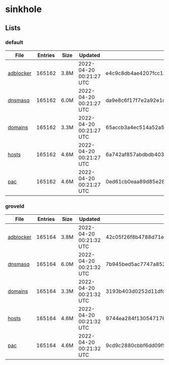 # sinkhole

## Lists

### default

|File|Entries|Size|Updated|Hash|
|-|-|-|-|-|
|[adblocker](https://raw.githubusercontent.com/groveld/sinkhole/lists/default/adblocker.txt)|165162|3.8M|2022-04-20 00:21:27 UTC|e4c9c8db4ae4207fcc18eeadebcf64733ac800c030157347537fd89b0c37d057|
|[dnsmasq](https://raw.githubusercontent.com/groveld/sinkhole/lists/default/dnsmasq.txt)|165162|6.0M|2022-04-20 00:21:27 UTC|da9e8c6f17f7e2a92e1df5b36abe455e32bbeec00c8919f836cc429cb02d7425|
|[domains](https://raw.githubusercontent.com/groveld/sinkhole/lists/default/domains.txt)|165162|3.3M|2022-04-20 00:21:27 UTC|65accb3a4ec514a52a58a984a3e78ff6005d9669d5be56b602bccd07618e77d4|
|[hosts](https://raw.githubusercontent.com/groveld/sinkhole/lists/default/hosts.txt)|165162|4.6M|2022-04-20 00:21:27 UTC|6a742af857abdbdb403a0b35615e844e141a48e150c06f41a94f0469fe19f137|
|[pac](https://raw.githubusercontent.com/groveld/sinkhole/lists/default/pac.txt)|165162|4.6M|2022-04-20 00:21:27 UTC|0ed61cb0eaa89d85e28c1990d2f22193ab4d0b10a67a3596b3d1454dd2b52ac0|

### groveld

|File|Entries|Size|Updated|Hash|
|-|-|-|-|-|
|[adblocker](https://raw.githubusercontent.com/groveld/sinkhole/lists/groveld/adblocker.txt)|165164|3.8M|2022-04-20 00:21:32 UTC|42c05f26f8b4788d71e83f1b87587b47a9a21602d6dbc9012dd0683911166166|
|[dnsmasq](https://raw.githubusercontent.com/groveld/sinkhole/lists/groveld/dnsmasq.txt)|165164|6.0M|2022-04-20 00:21:32 UTC|7b945bed5ac7747a85231237475e9d85862154b58d8908a1ec9d65d93635ebae|
|[domains](https://raw.githubusercontent.com/groveld/sinkhole/lists/groveld/domains.txt)|165164|3.3M|2022-04-20 00:21:32 UTC|3193b403d0252d11dfc4dc674c87bad16f3de5c8c7c6a48fb35e7e7ede45d497|
|[hosts](https://raw.githubusercontent.com/groveld/sinkhole/lists/groveld/hosts.txt)|165164|4.6M|2022-04-20 00:21:32 UTC|9744ea284f130547176b2978e5484f5ac640064725024697abb4c26636ca77db|
|[pac](https://raw.githubusercontent.com/groveld/sinkhole/lists/groveld/pac.txt)|165164|4.6M|2022-04-20 00:21:32 UTC|9cd9c2880cbbf6dd09f91038105824314b50fc3b12f0d63673320b7aa1d7901b|
